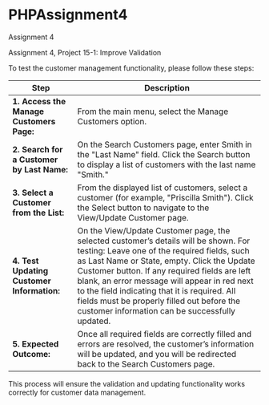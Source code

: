 # PHPAssignment4
Assignment 4

Assignment 4, Project 15-1: Improve Validation

To test the customer management functionality, please follow these steps:

| Step | Description |
|------|-------------|
| **1. Access the Manage Customers Page:** | From the main menu, select the Manage Customers option. |
| **2. Search for a Customer by Last Name:** | On the Search Customers page, enter Smith in the "Last Name" field. Click the Search button to display a list of customers with the last name "Smith." |
| **3. Select a Customer from the List:** | From the displayed list of customers, select a customer (for example, "Priscilla Smith"). Click the Select button to navigate to the View/Update Customer page. |
| **4. Test Updating Customer Information:** | On the View/Update Customer page, the selected customer’s details will be shown. For testing: Leave one of the required fields, such as Last Name or State, empty. Click the Update Customer button. If any required fields are left blank, an error message will appear in red next to the field indicating that it is required. All fields must be properly filled out before the customer information can be successfully updated. |
| **5. Expected Outcome:** | Once all required fields are correctly filled and errors are resolved, the customer’s information will be updated, and you will be redirected back to the Search Customers page. |

This process will ensure the validation and updating functionality works correctly for customer data management.
